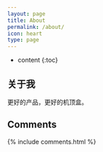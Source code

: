 ```yaml
---
layout: page
title: About
permalink: /about/
icon: heart
type: page
---
```


* content
{:toc}

## 关于我

更好的产品，更好的机顶盒。

## Comments

{% include comments.html %}
